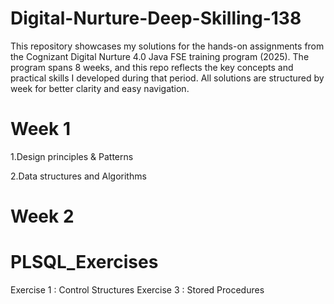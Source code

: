 # Digital-Nurture-Deep-Skilling-138
This repository showcases my solutions for the hands-on assignments from the Cognizant Digital Nurture 4.0 Java FSE training program (2025). The program spans 8 weeks, and this repo reflects the key concepts and practical skills I developed during that period. All solutions are structured by week for better clarity and easy navigation.

# Week 1

1.Design principles & Patterns



2.Data structures and Algorithms

# Week 2

# PLSQL_Exercises
Exercise 1 : Control Structures
Exercise 3 : Stored Procedures



